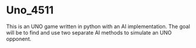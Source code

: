 # Uno_4511
 This is an UNO game written in python with an AI implementation. The goal will be to find and use two separate AI methods to simulate an UNO opponent.
